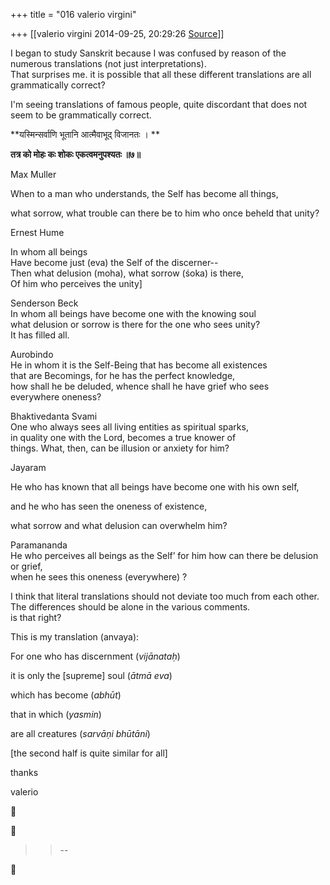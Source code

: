+++
title = "016 valerio virgini"

+++
[[valerio virgini	2014-09-25, 20:29:26 [Source](https://groups.google.com/g/samskrita/c/XOelLTCpBv4)]]



I began to study Sanskrit because I was confused by reason of the numerous translations (not just interpretations).  
That surprises me. it is possible that all these different translations are all grammatically correct?  

I'm seeing translations of famous people, quite discordant that does not seem to be grammatically correct.  
  

**यस्मिन्सर्वाणि भूतानि आत्मैवाभूद् विजानतः । **

**तत्र को मोहः कः शोकः एकत्वमनुपश्यतः ॥७॥**

  

Max Muller  

When to a man who understands, the Self has become all things,  

what sorrow, what trouble can there be to him who once beheld that unity?

  

Ernest Hume  

In whom all beings  
Have become just (eva) the Self of the discerner--  
Then what delusion (moha), what sorrow (śoka) is there,  
Of him who perceives the unity\]  

  

Senderson Beck  
In whom all beings have become one with the knowing soul  
what delusion or sorrow is there for the one who sees unity?  
It has filled all.  
  

Aurobindo  
He in whom it is the Self-Being that has become all existences  
that are Becomings, for he has the perfect knowledge,  
how shall he be deluded, whence shall he have grief who sees  
everywhere oneness?  

  

Bhaktivedanta Svami  
One who always sees all living entities as spiritual sparks,  
in quality one with the Lord, becomes a true knower of  
things. What, then, can be illusion or anxiety for him?  
  

Jayaram  

He who has known that all beings have become one with his own self,  

and he who has seen the oneness of existence,  

what sorrow and what delusion can overwhelm him?

  

Paramananda  
He who perceives all beings as the Self’ for him how can there be delusion or grief,  
when he sees this oneness (everywhere) ?   

  

I think that literal translations should not deviate too much from each other.  
The differences should be alone in the various comments.  
is that right?  
  
  
This is my translation (anvaya):  
  
For one who has discernment (*vijānataḥ*)  
  
it is only the \[supreme\] soul (*ātmā eva*)  
  
which has become (*abhūt*)  

that in which (*yasmin*)  
  
are all creatures (*sarvāṇi bhūtāni*)  
  
  
\[the second half is quite similar for all\]

  
thanks  

valerio  
  
  

  

  





> 
> > 
> > --  
> > 
> > 



